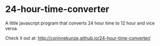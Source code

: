 24-hour-time-converter
======================

A little javascript program that converts 24 hour time to 12 hour and vice versa. 

Check it out at: http://corinnekunze.github.io/24-hour-time-converter/
